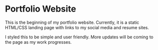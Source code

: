# Portfolio Website
This is the beginning of my portfolio website. Currently, it is a static HTML/CSS landing page with links to my social media and resume sites.

I styled this to be simple and user friendly. More updates will be coming to the page as my work progresses.
